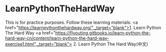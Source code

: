 # LearnPythonTheHardWay
This is for practice purposes. Follow these learning materials:
 <a href="https://learnpythonthehardway.org/",_target="blank">1. Learn Python The Hard Way</a>
<a href="https://flyouting.gitbooks.io/learn-python-the-hard-way-cn/content/learn-python-the-hard-way-exercise1.html",_target="blank"> 2. Learn Python The Hard Way(中文)</a>
